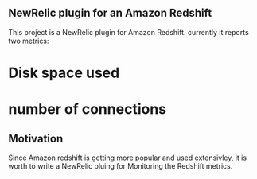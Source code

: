 <h2> NewRelic plugin for an Amazon Redshift </h2>

This project is a NewRelic plugin for Amazon Redshift. currently it reports two metrics: 
  # Disk space used
  # number of connections

## Motivation

Since Amazon redshift is getting more popular and used extensivley, it is worth to write a NewRelic pluing for Monitoring the Redshift metrics. 



